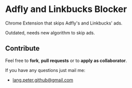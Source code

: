 # Adfly and Linkbucks Blocker

Chrome Extension that skips Adfly's and Linkbucks' ads.

Outdated, needs new algorithm to skip ads.


## Contribute

Feel free to **fork**, **pull requests** or to **apply as collaborator**.

If you have any questions just mail me:
- [lang.peter.github@gmail.com](mailto:lang.peter.github@gmail.com?Subject=AdflyBlocker)

